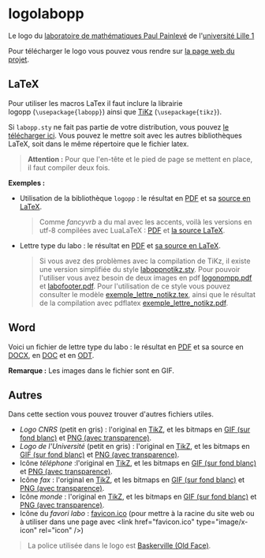 logolabopp
==========

Le logo du [laboratoire de mathématiques Paul Painlevé](http://math.univ-lille1.fr/) de l'[université Lille 1](http://www.univ-lille1.fr/)

Pour télécharger le logo vous pouvez vous rendre sur [la page web du projet](http://ktzanev.github.io/logolabopp/).

LaTeX
-----

Pour utiliser les macros LaTex il faut inclure la librairie logopp&nbsp;(<code>\usepackage{labopp}</code>) ainsi que [TiKz](http://fr.wikipedia.org/wiki/PGF/TikZ) (<code>\usepackage{tikz}</code>).

Si <code>labopp.sty</code> ne fait pas partie de votre distribution, vous pouvez [le télécharger ici](http://ktzanev.github.io/logolabopp/latex/labopp.sty). Vous pouvez le mettre soit avec les autres bibliothèques LaTeX, soit dans le même répertoire que le fichier latex.

> **Attention :** Pour que l'en-tête et le pied de page se mettent en place, il faut compiler deux fois.

**Exemples :**

* Utilisation de la bibliothèque <code>logopp</code> : le résultat en [PDF](http://ktzanev.github.io/logolabopp/latex/exemple_logo.pdf) et sa [source en LaTeX](http://ktzanev.github.io/logolabopp/latex/exemple_logo.tex).
  > Comme *fancyvrb* a du mal avec les accents, voilà les versions en utf-8 compilées avec LuaLaTeX : [PDF](http://ktzanev.github.io/logolabopp/latex/exemple_logo_utf8.pdf) et [la source LaTeX](http://ktzanev.github.io/logolabopp/latex/exemple_logo_utf8.tex).

* Lettre type du labo : le résultat en [PDF](http://ktzanev.github.io/logolabopp/latex/exemple_lettre.pdf) et [sa source en LaTeX](http://ktzanev.github.io/logolabopp/latex/exemple_lettre.tex).
  > Si vous avez des problèmes avec la compilation de TiKz, il existe une version simplifiée du style [laboppnotikz.sty](http://ktzanev.github.io/logolabopp/latex/laboppnotikz.sty). Pour pouvoir l'utiliser vous avez besoin de deux images en pdf [logonompp.pdf](http://ktzanev.github.io/logolabopp/logonompp/logonompp.pdf) et [labofooter.pdf](http://ktzanev.github.io/logolabopp/latex/labofooter.pdf). Pour l'utilisation de ce style vous pouvez consulter le modèle [exemple_lettre_notikz.tex](http://ktzanev.github.io/logolabopp/latex/exemple_lettre_notikz.tex), ainsi que le résultat de la compilation avec pdflatex [exemple_lettre_notikz.pdf](http://ktzanev.github.io/logolabopp/latex/exemple_lettre_notikz.pdf).

Word
----

Voici un fichier de lettre type du labo : le résultat en [PDF](http://ktzanev.github.io/logolabopp/doc/exemple_lettre_doc.pdf) et sa source en [DOCX](http://ktzanev.github.io/logolabopp/doc/exemple_lettre.docx), en [DOC](http://ktzanev.github.io/logolabopp/doc/exemple_lettre.doc) et en [ODT](http://ktzanev.github.io/logolabopp/doc/exemple_lettre.odt).

**Remarque :** Les images dans le fichier sont en GIF.

Autres
------

Dans cette section vous pouvez trouver d'autres fichiers utiles.

* *Logo CNRS* (petit en gris) : l'original en [TikZ](http://ktzanev.github.io/logolabopp/autres/logocnrsinsmi_gris_petit.tikz), et les bitmaps en [GIF&nbsp;(sur fond blanc)](http://ktzanev.github.io/logolabopp/autres/logocnrsinsmi_gris_petit.gif) et [PNG&nbsp;(avec transparence)](http://ktzanev.github.io/logolabopp/autres/logocnrsinsmi_gris_petit.png).
* *Logo de l'Université* (petit en gris) : l'original en [TikZ](http://ktzanev.github.io/logolabopp/autres/logoul1_gris_petit.tikz), et les bitmaps en [GIF&nbsp;(sur fond blanc)](http://ktzanev.github.io/logolabopp/autres/logoul1_gris_petit.gif) et [PNG&nbsp;(avec transparence)](http://ktzanev.github.io/logolabopp/autres/logoul1_gris_petit.png).
* Icône *téléphone* :l'original en [TikZ](http://ktzanev.github.io/logolabopp/autres/phone.tikz), et les bitmaps en [GIF&nbsp;(sur fond blanc)](http://ktzanev.github.io/logolabopp/autres/phone.gif) et [PNG&nbsp;(avec transparence)](http://ktzanev.github.io/logolabopp/autres/phone.png).
* Icône *fax* : l'original en [TikZ](http://ktzanev.github.io/logolabopp/autres/fax.tikz), et les bitmaps en [GIF&nbsp;(sur fond blanc)](http://ktzanev.github.io/logolabopp/autres/fax.gif) et [PNG&nbsp;(avec transparence)](http://ktzanev.github.io/logolabopp/autres/fax.png).
* Icône *monde* : l'original en [TikZ](http://ktzanev.github.io/logolabopp/autres/world.tikz), et les bitmaps en [GIF&nbsp;(sur fond blanc)](http://ktzanev.github.io/logolabopp/autres/world.gif) et [PNG&nbsp;(avec transparence)](http://ktzanev.github.io/logolabopp/autres/world.png).
* Icône du *favori labo* : [favicon.ico](http://ktzanev.github.io/logolabopp/favicon.ico) (pour mettre à la racine du site web ou à utiliser dans une page avec &lt;link href=&quot;favicon.ico&quot; type=&quot;image/x-icon&quot; rel=&quot;icon&quot; /&gt;)

> La police utilisée dans le logo est [Baskerville (Old Face)](http://en.wikipedia.org/wiki/Baskerville).
